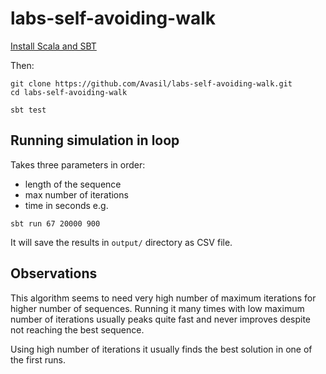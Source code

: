 # labs-self-avoiding-walk

[Install Scala and SBT](https://www.scala-lang.org/download/)

Then:

```
git clone https://github.com/Avasil/labs-self-avoiding-walk.git
cd labs-self-avoiding-walk

sbt test
```

## Running simulation in loop

Takes three parameters in order:
- length of the sequence
- max number of iterations
- time in seconds
e.g.

```
sbt run 67 20000 900
```

It will save the results in `output/` directory as CSV file.

## Observations

This algorithm seems to need very high number of maximum iterations for higher number of sequences.
Running it many times with low maximum number of iterations usually peaks quite fast and never improves
despite not reaching the best sequence. 

Using high number of iterations it usually finds the best solution in one of the first runs.